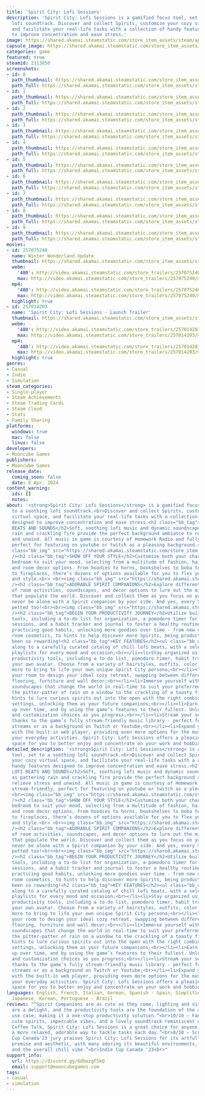 ```yaml
---
title: 'Spirit City: Lofi Sessions'
description: 'Spirit City: Lofi Sessions is a gamified focus tool, set to a soothing
  lofi soundtrack. Discover and collect Spirits, customize your cozy virtual space,
  and facilitate your real-life tasks with a collection of handy features designed
  to improve concentration and ease stress.'
image: https://shared.akamai.steamstatic.com/store_item_assets/steam/apps/2113850/header_alt_assets_2.jpg?t=1732718374
capsule_image: https://shared.akamai.steamstatic.com/store_item_assets/steam/apps/2113850/83d771883e98fd9706f12f0053ac15cf3e09f899/capsule_231x87_alt_assets_2.jpg?t=1732718374
categories: game
featured: true
steamid: 2113850
screenshots:
- id: 0
  path_thumbnail: https://shared.akamai.steamstatic.com/store_item_assets/steam/apps/2113850/ss_1c58b559cb42215257bc04eb0d1ee76a0a574ecb.600x338.jpg?t=1732718374
  path_full: https://shared.akamai.steamstatic.com/store_item_assets/steam/apps/2113850/ss_1c58b559cb42215257bc04eb0d1ee76a0a574ecb.1920x1080.jpg?t=1732718374
- id: 1
  path_thumbnail: https://shared.akamai.steamstatic.com/store_item_assets/steam/apps/2113850/ss_963e00c101eec9bc73d13f2e7235200f5caf7349.600x338.jpg?t=1732718374
  path_full: https://shared.akamai.steamstatic.com/store_item_assets/steam/apps/2113850/ss_963e00c101eec9bc73d13f2e7235200f5caf7349.1920x1080.jpg?t=1732718374
- id: 2
  path_thumbnail: https://shared.akamai.steamstatic.com/store_item_assets/steam/apps/2113850/ss_b3ba7132b3eb0b88ea9b547ecc60cf006b0916d9.600x338.jpg?t=1732718374
  path_full: https://shared.akamai.steamstatic.com/store_item_assets/steam/apps/2113850/ss_b3ba7132b3eb0b88ea9b547ecc60cf006b0916d9.1920x1080.jpg?t=1732718374
- id: 3
  path_thumbnail: https://shared.akamai.steamstatic.com/store_item_assets/steam/apps/2113850/ss_923abe3f755d35ff5c6e07d33411f988fc6e6003.600x338.jpg?t=1732718374
  path_full: https://shared.akamai.steamstatic.com/store_item_assets/steam/apps/2113850/ss_923abe3f755d35ff5c6e07d33411f988fc6e6003.1920x1080.jpg?t=1732718374
- id: 4
  path_thumbnail: https://shared.akamai.steamstatic.com/store_item_assets/steam/apps/2113850/ss_a0e0495a55e65465416f88b7ba7f3322b489c974.600x338.jpg?t=1732718374
  path_full: https://shared.akamai.steamstatic.com/store_item_assets/steam/apps/2113850/ss_a0e0495a55e65465416f88b7ba7f3322b489c974.1920x1080.jpg?t=1732718374
- id: 5
  path_thumbnail: https://shared.akamai.steamstatic.com/store_item_assets/steam/apps/2113850/ss_1c94bf73fe26fa01774b3e511b4d71054cb8ae18.600x338.jpg?t=1732718374
  path_full: https://shared.akamai.steamstatic.com/store_item_assets/steam/apps/2113850/ss_1c94bf73fe26fa01774b3e511b4d71054cb8ae18.1920x1080.jpg?t=1732718374
- id: 6
  path_thumbnail: https://shared.akamai.steamstatic.com/store_item_assets/steam/apps/2113850/ss_da1685dfa4082f00aa9a43a0d129662ae6396aab.600x338.jpg?t=1732718374
  path_full: https://shared.akamai.steamstatic.com/store_item_assets/steam/apps/2113850/ss_da1685dfa4082f00aa9a43a0d129662ae6396aab.1920x1080.jpg?t=1732718374
- id: 7
  path_thumbnail: https://shared.akamai.steamstatic.com/store_item_assets/steam/apps/2113850/ss_f7496c7a6e982138f62c37f7d90d68a94e0f0d4b.600x338.jpg?t=1732718374
  path_full: https://shared.akamai.steamstatic.com/store_item_assets/steam/apps/2113850/ss_f7496c7a6e982138f62c37f7d90d68a94e0f0d4b.1920x1080.jpg?t=1732718374
- id: 8
  path_thumbnail: https://shared.akamai.steamstatic.com/store_item_assets/steam/apps/2113850/ss_a2aa30ad2d1fd93cdd352df174714ff1f9e4844f.600x338.jpg?t=1732718374
  path_full: https://shared.akamai.steamstatic.com/store_item_assets/steam/apps/2113850/ss_a2aa30ad2d1fd93cdd352df174714ff1f9e4844f.1920x1080.jpg?t=1732718374
- id: 9
  path_thumbnail: https://shared.akamai.steamstatic.com/store_item_assets/steam/apps/2113850/ss_468a4ca3f9c2112cd0b6c79021410d6a1312c22a.600x338.jpg?t=1732718374
  path_full: https://shared.akamai.steamstatic.com/store_item_assets/steam/apps/2113850/ss_468a4ca3f9c2112cd0b6c79021410d6a1312c22a.1920x1080.jpg?t=1732718374
movies:
- id: 257075240
  name: Winter Wonderland Update
  thumbnail: https://shared.akamai.steamstatic.com/store_item_assets/steam/apps/257075240/bcdbc7b73dd5844a405d5772b963fc7902316080/movie_600x337.jpg?t=1732112715
  webm:
    '480': http://video.akamai.steamstatic.com/store_trailers/257075240/movie480_vp9.webm?t=1732112715
    max: http://video.akamai.steamstatic.com/store_trailers/257075240/movie_max_vp9.webm?t=1732112715
  mp4:
    '480': http://video.akamai.steamstatic.com/store_trailers/257075240/movie480.mp4?t=1732112715
    max: http://video.akamai.steamstatic.com/store_trailers/257075240/movie_max.mp4?t=1732112715
  highlight: true
- id: 257014203
  name: 'Spirit City: Lofi Sessions - Launch Trailer'
  thumbnail: https://shared.akamai.steamstatic.com/store_item_assets/steam/apps/257014203/movie.293x165.jpg?t=1712573591
  webm:
    '480': http://video.akamai.steamstatic.com/store_trailers/257014203/movie480_vp9.webm?t=1712573591
    max: http://video.akamai.steamstatic.com/store_trailers/257014203/movie_max_vp9.webm?t=1712573591
  mp4:
    '480': http://video.akamai.steamstatic.com/store_trailers/257014203/movie480.mp4?t=1712573591
    max: http://video.akamai.steamstatic.com/store_trailers/257014203/movie_max.mp4?t=1712573591
  highlight: true
genres:
- Casual
- Indie
- Simulation
steam_categories:
- Single-player
- Steam Achievements
- Steam Trading Cards
- Steam Cloud
- Stats
- Family Sharing
platforms:
  windows: true
  mac: false
  linux: false
developers:
- Mooncube Games
publishers:
- Mooncube Games
release_date:
  coming_soon: false
  date: 8 Apr, 2024
content_warning:
  ids: []
  notes:
about: '<strong>Spirit City: Lofi Sessions</strong> is a gamified focus tool, set
  to a soothing lofi soundtrack.<br>Discover and collect Spirits, customize your cozy
  virtual space, and facilitate your real-life tasks with a collection of handy features
  designed to improve concentration and ease stress.<h2 class="bb_tag">CHILL LOFI
  BEATS AND SOUNDS</h2>Soft, soothing lofi music and dynamic soundscapes such as pattering
  rain and crackling fire provide the perfect background ambiance to relieve stress
  and unwind. All music in game is courtesy of Homework Radio and fully stream-friendly,
  perfect for featuring on youtube or twitch as a pleasing background.<br> <br><img
  class="bb_img" src="https://shared.akamai.steamstatic.com/store_item_assets/steam/apps/2113850/extras/SteamBanner_Desk_Compressed.gif?t=1732718374"
  /><h2 class="bb_tag">SHOW OFF YOUR STYLE</h2>Customize both your character and your
  bedroom to suit your mood, selecting from a multitude of fashion, hairstyle, color,
  and room decor options. From hoodies to horns, bookshelves to boba teas, fairy lights
  to fireplaces, there’s dozens of options available for you to flex your unique personality
  and style.<br> <br><img class="bb_img" src="https://shared.akamai.steamstatic.com/store_item_assets/steam/apps/2113850/extras/SteamBanner_Spirits_Compressed.gif?t=1732718374"
  /><h2 class="bb_tag">ADORABLE SPIRIT COMPANIONS</h2>Explore different combinations
  of room activities, soundscapes, and decor options to lure out the mischievous Spirits
  that populate the world. Discover and collect them as you focus on your tasks. You''ll
  never be alone with a Spirit companion by your side. And yes, every Spirit can be
  petted too!<br><br><img class="bb_img" src="https://shared.akamai.steamstatic.com/store_item_assets/steam/apps/2113850/extras/SteamBanner_Productivity_Compressed.gif?t=1732718374"
  /><h2 class="bb_tag">BEGIN YOUR PRODUCTIVITY JOURNEY</h2>Utilize built-in productivity
  tools, including a to-do list for organization, a pomodoro timer for focused work
  sessions, and a habit tracker and journal to foster a healthy routine. Earn XP for
  practicing good habits, unlocking more goodies over time - from new character &amp;
  room cosmetics, to hints to help discover more Spirits, being productive has never
  been so rewarding!<h2 class="bb_tag">KEY FEATURES</h2><ul class="bb_ul"><li>Listen
  along to a carefully curated catalog of chill lofi beats, with a selection of themed
  playlists for every mood and occasion;<br></li><li>Stay organized using integrated
  productivity tools, including a to-do list, pomodoro timer, habit tracker and journal;<br></li><li>Create
  your own avatar. Choose from a variety of hairstyles, outfits, color options, and
  more to bring to life your own unique Spirit City persona;<br></li><li>Spruce up
  your room to design your ideal cozy retreat, swapping between different wallpapers,
  flooring, furniture and wall decor;<br></li><li>Immerse yourself with interactive
  soundscapes that change the world in real-time to suit your preferred vibe, from
  the pitter-patter of rain on a window to the crackling of a toasty fireplace;<br></li><li>Decipher
  hints to lure curious spirits out into the open with the right combination of game
  settings, unlocking them as your future companions;<br></li><li>Earn XP and level
  up over time, and by using the game’s features to their fullest. Unlock new cosmetics
  and customization choices as you progress;<br></li><li>Stream your sessions worry-free
  thanks to the game’s fully stream-friendly music library - perfect for co-working
  streams or as a background on Twitch or Youtube;<br></li><li>Expand your song catalog
  with the built-in web player, providing even more options for the musically adventurous;<br></li><li>Enhance
  your everyday activities. Spirit City: Lofi Sessions offers a pleasing and distraction-free
  space for you to better enjoy and concentrate on your work and hobbies.</li></ul>'
detailed_description: '<strong>Spirit City: Lofi Sessions</strong> is a gamified focus
  tool, set to a soothing lofi soundtrack.<br>Discover and collect Spirits, customize
  your cozy virtual space, and facilitate your real-life tasks with a collection of
  handy features designed to improve concentration and ease stress.<h2 class="bb_tag">CHILL
  LOFI BEATS AND SOUNDS</h2>Soft, soothing lofi music and dynamic soundscapes such
  as pattering rain and crackling fire provide the perfect background ambiance to
  relieve stress and unwind. All music in game is courtesy of Homework Radio and fully
  stream-friendly, perfect for featuring on youtube or twitch as a pleasing background.<br>
  <br><img class="bb_img" src="https://shared.akamai.steamstatic.com/store_item_assets/steam/apps/2113850/extras/SteamBanner_Desk_Compressed.gif?t=1732718374"
  /><h2 class="bb_tag">SHOW OFF YOUR STYLE</h2>Customize both your character and your
  bedroom to suit your mood, selecting from a multitude of fashion, hairstyle, color,
  and room decor options. From hoodies to horns, bookshelves to boba teas, fairy lights
  to fireplaces, there’s dozens of options available for you to flex your unique personality
  and style.<br> <br><img class="bb_img" src="https://shared.akamai.steamstatic.com/store_item_assets/steam/apps/2113850/extras/SteamBanner_Spirits_Compressed.gif?t=1732718374"
  /><h2 class="bb_tag">ADORABLE SPIRIT COMPANIONS</h2>Explore different combinations
  of room activities, soundscapes, and decor options to lure out the mischievous Spirits
  that populate the world. Discover and collect them as you focus on your tasks. You''ll
  never be alone with a Spirit companion by your side. And yes, every Spirit can be
  petted too!<br><br><img class="bb_img" src="https://shared.akamai.steamstatic.com/store_item_assets/steam/apps/2113850/extras/SteamBanner_Productivity_Compressed.gif?t=1732718374"
  /><h2 class="bb_tag">BEGIN YOUR PRODUCTIVITY JOURNEY</h2>Utilize built-in productivity
  tools, including a to-do list for organization, a pomodoro timer for focused work
  sessions, and a habit tracker and journal to foster a healthy routine. Earn XP for
  practicing good habits, unlocking more goodies over time - from new character &amp;
  room cosmetics, to hints to help discover more Spirits, being productive has never
  been so rewarding!<h2 class="bb_tag">KEY FEATURES</h2><ul class="bb_ul"><li>Listen
  along to a carefully curated catalog of chill lofi beats, with a selection of themed
  playlists for every mood and occasion;<br></li><li>Stay organized using integrated
  productivity tools, including a to-do list, pomodoro timer, habit tracker and journal;<br></li><li>Create
  your own avatar. Choose from a variety of hairstyles, outfits, color options, and
  more to bring to life your own unique Spirit City persona;<br></li><li>Spruce up
  your room to design your ideal cozy retreat, swapping between different wallpapers,
  flooring, furniture and wall decor;<br></li><li>Immerse yourself with interactive
  soundscapes that change the world in real-time to suit your preferred vibe, from
  the pitter-patter of rain on a window to the crackling of a toasty fireplace;<br></li><li>Decipher
  hints to lure curious spirits out into the open with the right combination of game
  settings, unlocking them as your future companions;<br></li><li>Earn XP and level
  up over time, and by using the game’s features to their fullest. Unlock new cosmetics
  and customization choices as you progress;<br></li><li>Stream your sessions worry-free
  thanks to the game’s fully stream-friendly music library - perfect for co-working
  streams or as a background on Twitch or Youtube;<br></li><li>Expand your song catalog
  with the built-in web player, providing even more options for the musically adventurous;<br></li><li>Enhance
  your everyday activities. Spirit City: Lofi Sessions offers a pleasing and distraction-free
  space for you to better enjoy and concentrate on your work and hobbies.</li></ul>'
languages: English, French, Italian, German, Spanish - Spain, Simplified Chinese,
  Japanese, Korean, Portuguese - Brazil
reviews: "“Spirit Companions are as cute as they come, lighting and visual effects
  are a delight, and the productivity tools are the foundation of the application’s
  use case, making it a one-stop productivity solution.”<br>10/10 – Fandomwire<br><br>“With
  cute spirits, impeccable vibes, and a lovely soundtrack reminiscent of games like
  Coffee Talk, Spirit City: Lofi Sessions is a great choice for anyone looking for
  a more relaxed, adorable way to tackle tasks each day.”<br>8/10 – Screenrant<br><br>“Indie
  Cup Canada'23 jury praises Spirit City: Lofi Sessions for its artfully executed
  premise and aesthetic, with many adoring its beautiful environments, cute characters,
  and the overall chill vibe.”<br>Indie Cup Canada '23<br>"
support_info:
  url: https://discord.gg/6dbezgFSkQ
  email: support@mooncubegames.com
tags:
- casual
- simulation
---
```


